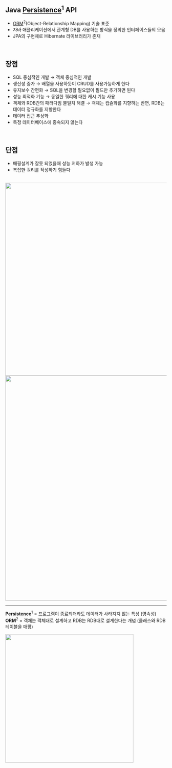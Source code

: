 <!-- --- --><!-- title: 개요 --><!-- updated: 2022-12-25 08:38:37Z --><!-- created: 2022-12-24 06:46:52Z --><!-- latitude: 37.24108640 --><!-- longitude: 127.17755370 --><!-- altitude: 0.0000 --><!-- --- -->## Java <ins>Persistence</ins><sup>1</sup> API- <ins>ORM</ins><sup>2</sup>(Object-Relationship Mapping) 기술 표준- 자바 애플리케이션에서 관계형 DB를 사용하는 방식을 정의한 인터페이스들의 모음- JPA의 구현체로 Hibernate 라이브러리가 존재<br>## 장점- SQL 중심적인 개발 → 객체 중심적인 개발- 생산성 증가  → 배열을 사용하듯이 CRUD를 사용가능하게 한다- 유지보수 간편화   → SQL을 변경할 필요없이 필드만 추가하면 된다- 성능 최적화 기능 → 동일한 쿼리에 대한 캐시 기능 사용- 객체와 RDB간의 패러다임 불일치 해결 → 객체는 캡슐화를 지향하는 반면, RDB는 데이터 정규화를 지향한다- 데이터 접근 추상화- 특정 데이터베이스에 종속되지 않는다<br>## 단점- 매핑설계가 잘못 되었을때 성능 저하가 발생 가능- 복잡한 쿼리를 작성하기 힘들다<br><img src="/joplinRes/_resources/ec0e8276f26f474a4113a241fdc1c979.png" width="600"/><img src="/joplinRes/_resources/c7a5e74970900986aab1e9e5c048a643.png" width="700"/>---**Persistence**<sup>1</sup> = 프로그램이 종료되더라도 데이터가 사라지지 않는 특성 (영속성)**ORM**<sup>2</sup> = 객체는 객체대로 설계하고 RDB는 RDB대로 설계한다는 개념 (클래스와 RDB테이블을 매핑)<img src="/joplinRes/_resources/38a2b8dab5750561cd0dce5984f86924.png" width="400"/>
